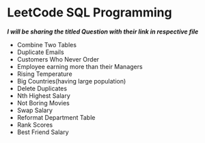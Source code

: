 # LeetCode SQL Programming
***I will be sharing the titled Question with their link in respective file***

* Combine Two Tables
* Duplicate Emails
* Customers Who Never Order
* Employee earning more than their Managers
* Rising Temperature
* Big Countries(having large population)
* Delete Duplicates
* Nth Highest Salary
* Not Boring Movies
* Swap Salary
* Reformat Department Table
* Rank Scores
* Best Friend Salary




